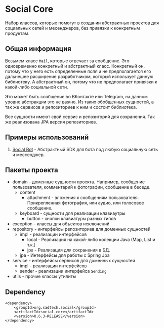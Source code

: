 # Social Core

Набор классов, которые помогут в создании абстрактных проектов для социальных сетей и месенджеров, без привязки к конкретным продуктам.

## Общая информация

Возьмем класс `Mail`, которые отвечает за сообщение. Это одновременно конкретный и абстрактный класс. Конкретный он, 
потому что у него есть определенные поля и не предполагается его дальнешее расширение разработчиком, который использует 
данную библиотеку. А абстрактный он, потому что не предполагает привязки к какой-либо социальной сети.

Это может быть сообщение во ВКонтакте или Telegram, на данном уровне абстракции это не важно. Из таких обобщенных 
сущностей, а так же сервисов и репозиториев к ним и состоит библиотека.

Все сущности имеют свой сервис и репозиторий для сохранения. Так же реализована JPA версия репозиториев.

## Примеры использований

1. [Social Bot](https://github.com/uPagge/social-bot) - Абстрактный SDK для бота под любую социальную сеть и мессенджер.

## Пакеты проекта

- domain - доменные сущности проекта. Например, сообщение пользователя, комментарий к фотографии, сообщение в беседе.
    - content
        - attachment - вложения к сообщениям пользователя. Прикрепленная фотография, или аудио, или голосовое сообщение.
    - keyboard - сущности для реализации клавиаутры
        - button - кнопки клавиатуры разных типов
- exception - классы для объектов исключений
- repository - интерфейсы репозиториев для доменных сущностей
    - impl - реализации интерфейсов
        - local - Реализация на какой-либо колекции Java (Map, List и т.к.)
        - jpa - Реализация для сохранения в БД.
    - jpa - Интерфейсы для работы с Spring Jpa 
- service - интерфейсы сервисов для доменных сущностей
    - impl - реализации интерфейсов
    - sender - реализации интерфейса `Sending`
- utils - прочие классы утилиты

## Dependency

```
<dependency>
    <groupId>org.sadtech.social</groupId>
    <artifactId>social-core</artifactId>
    <version>0.6.3-RELEASE</version>
</dependency>
```

